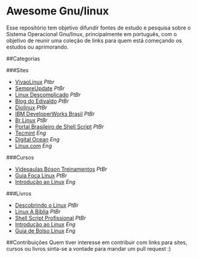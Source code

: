 # Awesome Gnu/linux
Esse repositório tem objetivo difundir fontes de estudo e pesquisa sobre o Sistema Operacional Gnu/linux, principalmente 
em português, com o objetivo de reunir uma coleção de links para quem está começando os estudos ou aprimorando. 

##Categorias

###Sites 
* [VivaoLinux](https://www.vivaolinux.com.br/)                             *Ptbr*
* [SempreUpdate](http://www.sempreupdate.com.br/)                          *PtBr*
* [Linux Descomplicado](http://www.linuxdescomplicado.com.br/)             *PtBr*
* [Blog do Edivaldo](http://www.edivaldobrito.com.br/)                     *PtBr*
* [Diolinux](http://www.diolinux.com.br/)                                  *PtBr*
* [IBM DeveloperWorks Brasil](http://www.ibm.com/developerworks/br/linux/) *PtBr*
* [Br Linux](http://br-linux.org/)                                         *PtBr*
* [Portal Brasileiro de Shell Script](http://aurelio.net/shell/)           *PtBr*
* [Tecmint](http://www.tecmint.com/)                                       *Eng*
* [Digital Ocean](https://www.digitalocean.com/community/tutorials)        *Eng*
* [Linux.com](https://www.linux.com/tutorials)                             *Eng* <br />

###Cursos
* [Videoaulas Bóson Treinamentos](https://www.youtube.com/watch?v=u16ZDPcf8Rc&list=PLucm8g_ezqNp92MmkF9p_cj4yhT-fCTl7) *PtBr*
* [Guia Foca Linux](http://www.guiafoca.org/) *PtBr*<br />
* [Introdução ao Linux](https://www.edx.org/course/introduction-linux-linuxfoundationx-lfs101x-0) *Eng*

###Livros
* [Descobrindo o Linux](http://novatec.com.br/livros/linux3/) *PtBr*
* [Linux A Bíblia](https://www.amazon.com.br/Linux-B%C3%ADblia-Abrangente-Definitivo-Sobre-ebook/dp/B00OP04N8G) *PtBr*
* [Shell Script Profissional](https://www.amazon.com.br/Script-Profissional-Aurelio-Marinho-Jargas/dp/8575221523/ref=sr_1_11?s=books&ie=UTF8&qid=1476044455&sr=1-11&keywords=linux) *PtBr*
* [Introdução ao Linux](http://tldp.org/LDP/intro-linux/html/index.html) *Eng*
* [Guia de Bolso Linux](http://tldp.org/LDP/Pocket-Linux-Guide/html/index.html) *Eng* <br />

##Contribuições
Quem tiver interesse em contribuir com links para sites, cursos ou livros sinta-se a vontade para mandar um pull request :)
